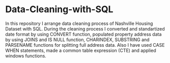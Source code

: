# Data-Cleaning-with-SQL

In this repository I arrange data cleaning process of Nashville Housing Dataset with SQL.
During the cleaning process I converted and standartized date format by using CONVERT function, populated property address data by using JOINS and IS NULL function,
CHARINDEX, SUBSTRING and PARSENAME functions for splitting full address data. 
Also I have used CASE WHEN statements, made a common table expression (CTE) and applied windows functions.

